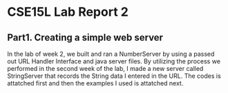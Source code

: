 # CSE15L Lab Report 2

## Part1. Creating a simple web server

In the lab of week 2, we built and ran a NumberServer by using a passed out URL Handler Interface and java server files. By utilizing the process we performed in the second week of the lab, I made a new server called StringServer that records the String data I entered in the URL. The codes is attatched first and then the examples I used is attatched next.




<!-- In the first screenshot, I entered "add-message?s=Hello" in the URL. As "add-message" is written in the URL, the code will split the path by "=". Then the 
`parameters[0]` 
is "s" in this case, a String will be output. The String is initialized to 
`""` 
at first so the 
`String message` 
will be updated to 
`parameters[1]` 
which is Hello, in this case. As a result, Hello will be printed in the web page, which is expected.




In the second screenshot, I entered "How Are You" in the URL as I went along. The same way as the first screenshot, the "add-message" will cause the code to split the path by "=", and the `paraneters[0]` is also "s". However, in this case, the 'String message' is not `""`, and it is "Hello" instead, the else statement will be called. This code will record the previous String message and update the message by the next String `parameters[1]` which is "How Are You" in this case. The point is there is a "\n" between the previous String and new String, it will allow to print out the String in the web server in a new line. -->

